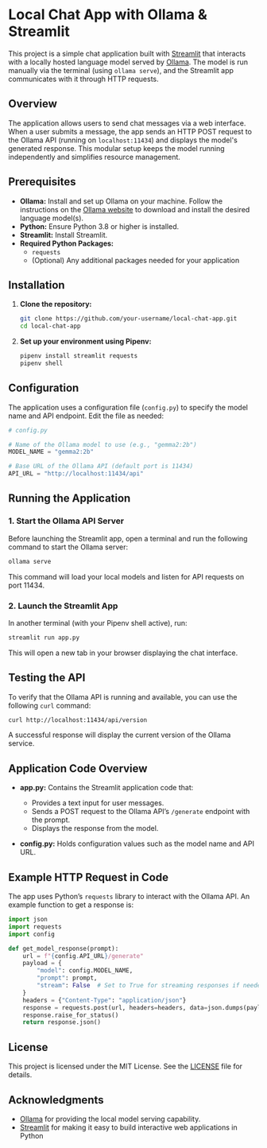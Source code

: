 # Local Chat App with Ollama & Streamlit

This project is a simple chat application built with [Streamlit](https://streamlit.io/) that interacts with a locally hosted language model served by [Ollama](https://ollama.com/). The model is run manually via the terminal (using `ollama serve`), and the Streamlit app communicates with it through HTTP requests.

## Overview

The application allows users to send chat messages via a web interface. When a user submits a message, the app sends an HTTP POST request to the Ollama API (running on `localhost:11434`) and displays the model's generated response. This modular setup keeps the model running independently and simplifies resource management.

## Prerequisites

- **Ollama:** Install and set up Ollama on your machine. Follow the instructions on the [Ollama website](https://ollama.com/) to download and install the desired language model(s).
- **Python:** Ensure Python 3.8 or higher is installed.
- **Streamlit:** Install Streamlit.
- **Required Python Packages:**  
  - `requests`  
  - (Optional) Any additional packages needed for your application

## Installation

1. **Clone the repository:**

   ```bash
   git clone https://github.com/your-username/local-chat-app.git
   cd local-chat-app
   ```

2. **Set up your environment using Pipenv:**

   ```bash
   pipenv install streamlit requests
   pipenv shell
   ```

## Configuration

The application uses a configuration file (`config.py`) to specify the model name and API endpoint. Edit the file as needed:

```python
# config.py

# Name of the Ollama model to use (e.g., "gemma2:2b")
MODEL_NAME = "gemma2:2b"

# Base URL of the Ollama API (default port is 11434)
API_URL = "http://localhost:11434/api"
```

## Running the Application

### 1. Start the Ollama API Server

Before launching the Streamlit app, open a terminal and run the following command to start the Ollama server:

```bash
ollama serve
```

This command will load your local models and listen for API requests on port 11434.

### 2. Launch the Streamlit App

In another terminal (with your Pipenv shell active), run:

```bash
streamlit run app.py
```

This will open a new tab in your browser displaying the chat interface.

## Testing the API

To verify that the Ollama API is running and available, you can use the following `curl` command:

```bash
curl http://localhost:11434/api/version
```

A successful response will display the current version of the Ollama service.

## Application Code Overview

- **app.py:** Contains the Streamlit application code that:
  - Provides a text input for user messages.
  - Sends a POST request to the Ollama API’s `/generate` endpoint with the prompt.
  - Displays the response from the model.
  
- **config.py:** Holds configuration values such as the model name and API URL.

## Example HTTP Request in Code

The app uses Python’s `requests` library to interact with the Ollama API. An example function to get a response is:

```python
import json
import requests
import config

def get_model_response(prompt):
    url = f"{config.API_URL}/generate"
    payload = {
        "model": config.MODEL_NAME,
        "prompt": prompt,
        "stream": False  # Set to True for streaming responses if needed
    }
    headers = {"Content-Type": "application/json"}
    response = requests.post(url, headers=headers, data=json.dumps(payload))
    response.raise_for_status()
    return response.json()
```

## License

This project is licensed under the MIT License. See the [LICENSE](LICENSE) file for details.

## Acknowledgments

- [Ollama](https://ollama.com/) for providing the local model serving capability.
- [Streamlit](https://streamlit.io/) for making it easy to build interactive web applications in Python